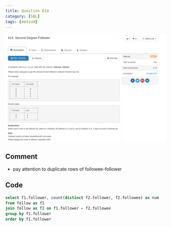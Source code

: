 ```yaml
---
title: Question 614
category: [SQL]
tags: [medium]
---
```


![Description](../Assets/Figure/question614.png)


## Comment

- pay attention to duplicate rows of followee-follower 

## Code

```sql
select f1.follower, count(distinct f2.follower, f2.followee) as num
from follow as f1
join follow as f2 on f1.follower = f2.followee
group by f1.follower
order by f1.follower
```
